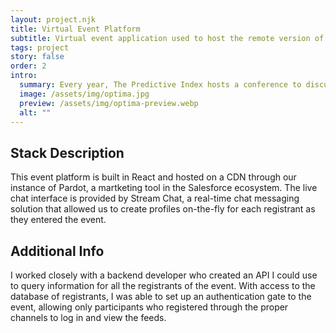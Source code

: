 ```yaml
---
layout: project.njk
title: Virtual Event Platform
subtitle: Virtual event application used to host the remote version of the 2022 Optima Conference.
tags: project
story: false
order: 2
intro:
  summary: Every year, The Predictive Index hosts a conference to discuss and grow the category of talent optimization. Since 2020, they've offered a remote experience to complement the in-person event with a service called Bizzabo, a platform for hosting hybrid and virtual events. In 2022, we nixed the third-party platform in favor of our own bespoke solution.
  image: /assets/img/optima.jpg
  preview: /assets/img/optima-preview.webp
  alt: ""
---
```


## Stack Description

This event platform is built in React and hosted on a CDN through our instance of Pardot, a martketing tool in the Salesforce ecosystem. The live chat interface is provided by Stream Chat, a real-time chat messaging solution that allowed us to create profiles on-the-fly for each registrant as they entered the event.

## Additional Info

I worked closely with a backend developer who created an API I could use to query information for all the registrants of the event. With access to the database of registrants, I was able to set up an authentication gate to the event, allowing only participants who registered through the proper channels to log in and view the feeds.

